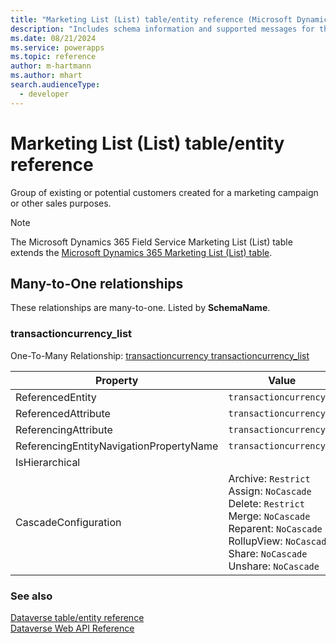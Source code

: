 ```yaml
---
title: "Marketing List (List) table/entity reference (Microsoft Dynamics 365 Field Service)"
description: "Includes schema information and supported messages for the Marketing List (List) table/entity with Microsoft Dynamics 365 Field Service."
ms.date: 08/21/2024
ms.service: powerapps
ms.topic: reference
author: m-hartmann
ms.author: mhart
search.audienceType: 
  - developer
---
```


# Marketing List (List) table/entity reference

Group of existing or potential customers created for a marketing campaign or other sales purposes.

> [!NOTE]
> The Microsoft Dynamics 365 Field Service Marketing List (List) table extends the [Microsoft Dynamics 365 Marketing List (List) table](/dynamics365/developer/entities/list).




## Many-to-One relationships

These relationships are many-to-one. Listed by **SchemaName**.

### <a name="BKMK_transactioncurrency_list"></a> transactioncurrency_list

One-To-Many Relationship: [transactioncurrency transactioncurrency_list](transactioncurrency.md#BKMK_transactioncurrency_list)

|Property|Value|
|---|---|
|ReferencedEntity|`transactioncurrency`|
|ReferencedAttribute|`transactioncurrencyid`|
|ReferencingAttribute|`transactioncurrencyid`|
|ReferencingEntityNavigationPropertyName|`transactioncurrencyid`|
|IsHierarchical||
|CascadeConfiguration|Archive: `Restrict`<br />Assign: `NoCascade`<br />Delete: `Restrict`<br />Merge: `NoCascade`<br />Reparent: `NoCascade`<br />RollupView: `NoCascade`<br />Share: `NoCascade`<br />Unshare: `NoCascade`|



### See also

[Dataverse table/entity reference](../about-entity-reference.md)  
[Dataverse Web API Reference](/power-apps/developer/data-platform/webapi/reference/about)   

